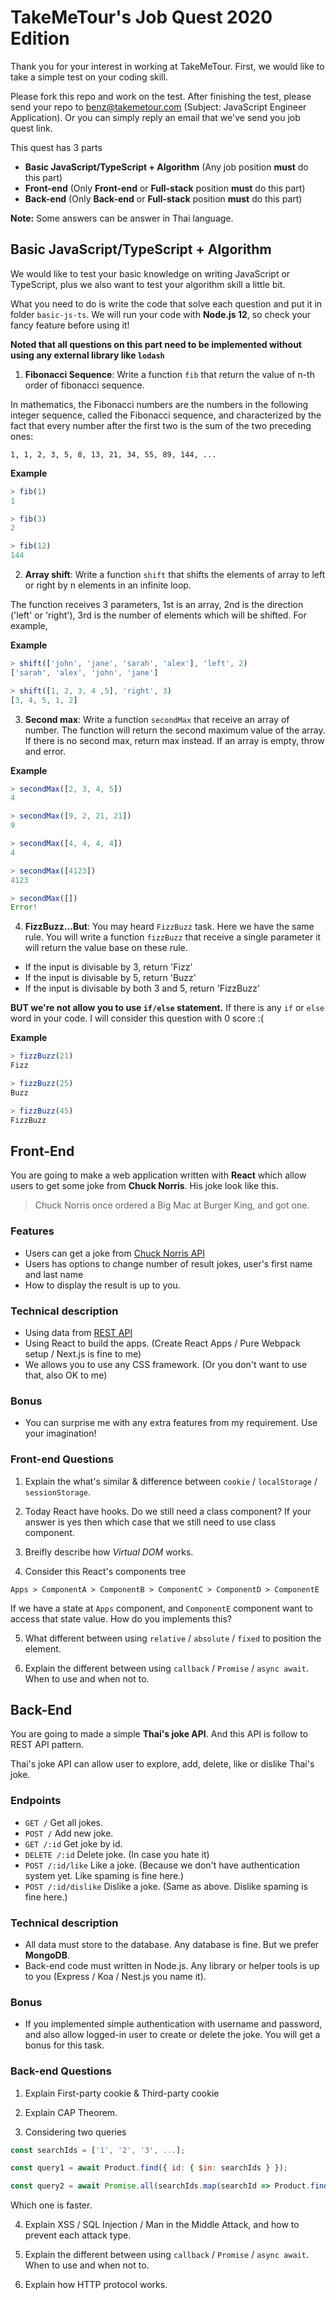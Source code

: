 # TakeMeTour's Job Quest 2020 Edition

Thank you for your interest in working at TakeMeTour. First, we would like to take a simple test on your coding skill.

Please fork this repo and work on the test. After finishing the test, please send your repo to benz@takemetour.com (Subject: JavaScript Engineer Application). Or you can simply reply an email that we've send you job quest link.

This quest has 3 parts

- **Basic JavaScript/TypeScript + Algorithm** (Any job position **must** do this part)
- **Front-end** (Only **Front-end** or **Full-stack** position **must** do this part)
- **Back-end** (Only **Back-end** or **Full-stack** position **must** do this part)

**Note:** Some answers can be answer in Thai language.

## Basic JavaScript/TypeScript + Algorithm

We would like to test your basic knowledge on writing JavaScript or TypeScript, plus we also want to test your algorithm skill a little bit.

What you need to do is write the code that solve each question and put it in folder `basic-js-ts`. We will run your code with **Node.js 12**, so check your fancy feature before using it!

**Noted that all questions on this part need to be implemented without using any external library like `lodash`**

1. **Fibonacci Sequence**: Write a function `fib` that return the value of n-th order of fibonacci sequence.

In mathematics, the Fibonacci numbers are the numbers in the following integer sequence, called the Fibonacci sequence, and characterized by the fact that every number after the first two is the sum of the two preceding ones:

```
1, 1, 2, 3, 5, 8, 13, 21, 34, 55, 89, 144, ...
```

**Example**

```javascript
> fib(1)
1

> fib(3)
2

> fib(12)
144
```

2. **Array shift**: Write a function `shift` that shifts the elements of array to left or right by n elements in an infinite loop.

The function receives 3 parameters, 1st is an array, 2nd is the direction ('left' or 'right'), 3rd is the number of elements which will be shifted. For example,

**Example**

```javascript
> shift(['john', 'jane', 'sarah', 'alex'], 'left', 2)
['sarah', 'alex', 'john', 'jane']

> shift([1, 2, 3, 4 ,5], 'right', 3)
[3, 4, 5, 1, 2]
```

3. **Second max**: Write a function `secondMax` that receive an array of number. The function will return the second maximum value of the array. If there is no second max, return max instead. If an array is empty, throw and error.

**Example**

```javascript
> secondMax([2, 3, 4, 5])
4

> secondMax([9, 2, 21, 21])
9

> secondMax([4, 4, 4, 4])
4

> secondMax([4123])
4123

> secondMax([])
Error!
```

4. **FizzBuzz...But**: You may heard `FizzBuzz` task. Here we have the same rule. You will write a function `fizzBuzz` that receive a single parameter it will return the value base on these rule.

- If the input is divisable by 3, return 'Fizz'
- If the input is divisable by 5, return 'Buzz'
- If the input is divisable by both 3 and 5, return 'FizzBuzz'

**BUT we're not allow you to use `if/else` statement.** If there is any `if` or `else` word in your code. I will consider this question with 0 score :(

**Example**

```javascript
> fizzBuzz(21)
Fizz

> fizzBuzz(25)
Buzz

> fizzBuzz(45)
FizzBuzz
```

## Front-End

You are going to make a web application written with **React** which allow users to get some joke from **Chuck Norris**. His joke look like this.

> Chuck Norris once ordered a Big Mac at Burger King, and got one.

### Features

- Users can get a joke from [Chuck Norris API](http://www.icndb.com/api/)
- Users has options to change number of result jokes, user's first name and last name
- How to display the result is up to you.

### Technical description

- Using data from [REST API](http://www.icndb.com/api/)
- Using React to build the apps. (Create React Apps / Pure Webpack setup / Next.js is fine to me)
- We allows you to use any CSS framework. (Or you don't want to use that, also OK to me)

### Bonus

- You can surprise me with any extra features from my requirement. Use your imagination!

### Front-end Questions

1. Explain the what's similar & difference between `cookie` / `localStorage` / `sessionStorage`.

2. Today React have hooks. Do we still need a class component? If your answer is yes then which case that we still need to use class component.

3. Breifly describe how _Virtual DOM_ works.

4. Consider this React's components tree

```
Apps > ComponentA > ComponentB > ComponentC > ComponentD > ComponentE
```

If we have a state at `Apps` component, and `ComponentE` component want to access that state value. How do you implements this?

5. What different between using `relative` / `absolute` / `fixed` to position the element.

6. Explain the different between using `callback` / `Promise` / `async await`. When to use and when not to.

## Back-End

You are going to made a simple **Thai's joke API**. And this API is follow to REST API pattern.

Thai's joke API can allow user to explore, add, delete, like or dislike Thai's joke.

### Endpoints

- `GET /` Get all jokes.
- `POST /` Add new joke.
- `GET /:id` Get joke by id.
- `DELETE /:id` Delete joke. (In case you hate it)
- `POST /:id/like` Like a joke. (Because we don't have authentication system yet. Like spaming is fine here.)
- `POST /:id/dislike` Dislike a joke. (Same as above. Dislike spaming is fine here.)

### Technical description

- All data must store to the database. Any database is fine. But we prefer **MongoDB**.
- Back-end code must written in Node.js. Any library or helper tools is up to you (Express / Koa / Nest.js you name it).

### Bonus

- If you implemented simple authentication with username and password, and also allow logged-in user to create or delete the joke. You will get a bonus for this task.

### Back-end Questions

1. Explain First-party cookie & Third-party cookie

2. Explain CAP Theorem.

3. Considering two queries

```javascript
const searchIds = ['1', '2', '3', ...];

const query1 = await Product.find({ id: { $in: searchIds } });

const query2 = await Promise.all(searchIds.map(searchId => Product.find({ id: searchId })));
```

Which one is faster.

4. Explain XSS / SQL Injection / Man in the Middle Attack, and how to prevent each attack type.

5. Explain the different between using `callback` / `Promise` / `async await`. When to use and when not to.

6. Explain how HTTP protocol works.
